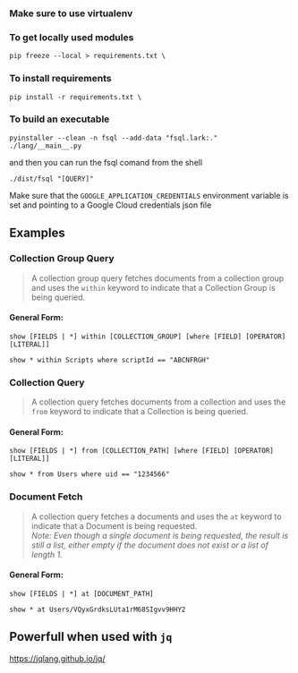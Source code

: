 ### Make sure to use virtualenv

### To get locally used modules
`pip freeze --local > requirements.txt \`
### To install requirements
`pip install -r requirements.txt \`

### To build an executable
`pyinstaller --clean -n fsql --add-data "fsql.lark:." ./lang/__main__.py`

and then you can run the fsql comand from the shell

`./dist/fsql "[QUERY]"`

Make sure that the `GOOGLE_APPLICATION_CREDENTIALS` environment variable is set and pointing to a Google Cloud credentials json file

## Examples

### Collection Group Query
>A collection group query fetches documents from a collection group and uses the `within` keyword to indicate that a Collection Group is being queried.

#### General Form:
`show [FIELDS | *] within [COLLECTION_GROUP] [where [FIELD] [OPERATOR] [LITERAL]]`

`show * within Scripts where scriptId == "ABCNFRGH"`

### Collection Query
>A collection query fetches documents from a collection and uses the `from` keyword to indicate that a Collection is being queried.

#### General Form:
`show [FIELDS | *] from [COLLECTION_PATH] [where [FIELD] [OPERATOR] [LITERAL]]`

`show * from Users where uid == "1234566"`

### Document Fetch
>A collection query fetches a documents and uses the `at` keyword to indicate that a Document is being requested.\
 _Note: Even though a single document is being requested, the result is still a list, either empty if the document does not exist or a list of length 1._

#### General Form:
`show [FIELDS | *] at [DOCUMENT_PATH]`

`show * at Users/VQyxGrdksLUta1rM68SIgvv9HHY2`

## Powerfull when used with `jq`
https://jqlang.github.io/jq/